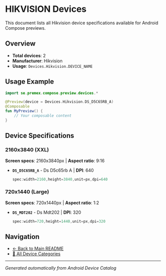 # HIKVISION Devices

This document lists all Hikvision device specifications available for Android Compose previews.

## Overview

- **Total devices**: 2
- **Manufacturer**: Hikvision
- **Usage**: `Devices.Hikvision.DEVICE_NAME`

## Usage Example

```kotlin
import se.premex.compose.preview.devices.*

@Preview(device = Devices.Hikvision.DS_D5C65RB_A)
@Composable
fun MyPreview() {
    // Your composable content
}
```

## Device Specifications

### 2160x3840 (XXL)

**Screen specs**: 2160x3840px | **Aspect ratio**: 9:16

- **`DS_D5C65RB_A`** - Ds D5c65rb A | **DPI**: 640
  ```kotlin
  spec:width=2160,height=3840,unit=px,dpi=640
  ```

### 720x1440 (Large)

**Screen specs**: 720x1440px | **Aspect ratio**: 1:2

- **`DS_MDT202`** - Ds Mdt202 | **DPI**: 320
  ```kotlin
  spec:width=720,height=1440,unit=px,dpi=320
  ```

## Navigation

- [← Back to Main README](../../README.md)
- [📱 All Device Categories](../README.md)

---
*Generated automatically from Android Device Catalog*
